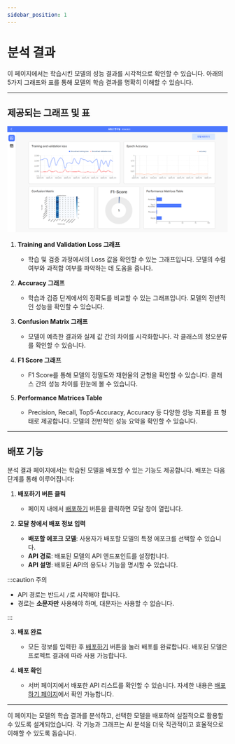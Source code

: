 ```yaml
---
sidebar_position: 1
---
```


# 분석 결과

이 페이지에서는 학습시킨 모델의 성능 결과를 시각적으로 확인할 수 있습니다. 아래의 5가지 그래프와 표를 통해 모델의 학습 결과를 명확히 이해할 수 있습니다.

---

## 제공되는 그래프 및 표

![학습 결과](img/train_result.png)

1. **Training and Validation Loss 그래프**

   - 학습 및 검증 과정에서의 Loss 값을 확인할 수 있는 그래프입니다. 모델의 수렴 여부와 과적합 여부를 파악하는 데 도움을 줍니다.

2. **Accuracy 그래프**

   - 학습과 검증 단계에서의 정확도를 비교할 수 있는 그래프입니다. 모델의 전반적인 성능을 확인할 수 있습니다.

3. **Confusion Matrix 그래프**

   - 모델이 예측한 결과와 실제 값 간의 차이를 시각화합니다. 각 클래스의 정오분류를 확인할 수 있습니다.

4. **F1 Score 그래프**

   - F1 Score를 통해 모델의 정밀도와 재현율의 균형을 확인할 수 있습니다. 클래스 간의 성능 차이를 한눈에 볼 수 있습니다.

5. **Performance Matrices Table**
   - Precision, Recall, Top5-Accuracy, Accuracy 등 다양한 성능 지표를 표 형태로 제공합니다. 모델의 전반적인 성능 요약을 확인할 수 있습니다.

---

## 배포 기능

분석 결과 페이지에서는 학습된 모델을 배포할 수 있는 기능도 제공합니다. 배포는 다음 단계를 통해 이루어집니다:

1. **배포하기 버튼 클릭**

   - 페이지 내에서 [배포하기](../guide-deploy/deploy-api) 버튼을 클릭하면 모달 창이 열립니다.

2. **모달 창에서 배포 정보 입력**
   - **배포할 에포크 모델**: 사용자가 배포할 모델의 특정 에포크를 선택할 수 있습니다.
   - **API 경로**: 배포된 모델의 API 엔드포인트를 설정합니다.
   - **API 설명**: 배포된 API의 용도나 기능을 명시할 수 있습니다.

:::caution 주의

- API 경로는 반드시 `/`로 시작해야 합니다.
- 경로는 **소문자만** 사용해야 하며, 대문자는 사용할 수 없습니다.

:::

3. **배포 완료**

   - 모든 정보를 입력한 후 [배포하기](../guide-deploy/deploy-api) 버튼을 눌러 배포를 완료합니다. 배포된 모델은 프로젝트 결과에 따라 사용 가능합니다.

4. **배포 확인**
   - 서버 페이지에서 배포한 API 리스트를 확인할 수 있습니다. 자세한 내용은 [배포하기 페이지](../guide-deploy/deploy-api)에서 확인 가능합니다.

---

이 페이지는 모델의 학습 결과를 분석하고, 선택한 모델을 배포하여 실질적으로 활용할 수 있도록 설계되었습니다. 각 기능과 그래프는 AI 분석을 더욱 직관적이고 효율적으로 이해할 수 있도록 돕습니다.
